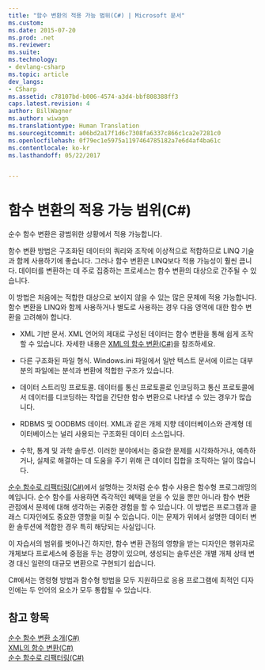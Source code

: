 ```yaml
---
title: "함수 변환의 적용 가능 범위(C#) | Microsoft 문서"
ms.custom: 
ms.date: 2015-07-20
ms.prod: .net
ms.reviewer: 
ms.suite: 
ms.technology:
- devlang-csharp
ms.topic: article
dev_langs:
- CSharp
ms.assetid: c78107bd-b006-4574-a3d4-bbf808388ff3
caps.latest.revision: 4
author: BillWagner
ms.author: wiwagn
ms.translationtype: Human Translation
ms.sourcegitcommit: a06bd2a17f1d6c7308fa6337c866c1ca2e7281c0
ms.openlocfilehash: 0f79ec1e5975a1197464785182a7e6d4af4ba61c
ms.contentlocale: ko-kr
ms.lasthandoff: 05/22/2017


---
```

# <a name="applicability-of-functional-transformation-c"></a>함수 변환의 적용 가능 범위(C#)
순수 함수 변환은 광범위한 상황에서 적용 가능합니다.  
  
 함수 변환 방법은 구조화된 데이터의 쿼리와 조작에 이상적으로 적합하므로 LINQ 기술과 함께 사용하기에 좋습니다. 그러나 함수 변환은 LINQ보다 적용 가능성이 훨씬 큽니다. 데이터를 변환하는 데 주로 집중하는 프로세스는 함수 변환의 대상으로 간주될 수 있습니다.  
  
 이 방법은 처음에는 적합한 대상으로 보이지 않을 수 있는 많은 문제에 적용 가능합니다. 함수 변환을 LINQ와 함께 사용하거나 별도로 사용하는 경우 다음 영역에 대한 함수 변환을 고려해야 합니다.  
  
-   XML 기반 문서. XML 언어의 제대로 구성된 데이터는 함수 변환을 통해 쉽게 조작할 수 있습니다. 자세한 내용은 [XML의 함수 변환(C#)](../../../../csharp/programming-guide/concepts/linq/functional-transformation-of-xml.md)을 참조하세요.  
  
-   다른 구조화된 파일 형식. Windows.ini 파일에서 일반 텍스트 문서에 이르는 대부분의 파일에는 분석과 변환에 적합한 구조가 있습니다.  
  
-   데이터 스트리밍 프로토콜. 데이터를 통신 프로토콜로 인코딩하고 통신 프로토콜에서 데이터를 디코딩하는 작업을 간단한 함수 변환으로 나타낼 수 있는 경우가 많습니다.  
  
-   RDBMS 및 OODBMS 데이터. XML과 같은 개체 지향 데이터베이스와 관계형 데이터베이스는 널리 사용되는 구조화된 데이터 소스입니다.  
  
-   수학, 통계 및 과학 솔루션. 이러한 분야에서는 중요한 문제를 시각화하거나, 예측하거나, 실제로 해결하는 데 도움을 주기 위해 큰 데이터 집합을 조작하는 일이 많습니다.  
  
 [순수 함수로 리팩터링(C#)](../../../../csharp/programming-guide/concepts/linq/refactoring-into-pure-functions.md)에서 설명하는 것처럼 순수 함수 사용은 함수형 프로그래밍의 예입니다. 순수 함수를 사용하면 즉각적인 혜택을 얻을 수 있을 뿐만 아니라 함수 변환 관점에서 문제에 대해 생각하는 귀중한 경험을 할 수 있습니다. 이 방법은 프로그램과 클래스 디자인에도 중요한 영향을 미칠 수 있습니다. 이는 문제가 위에서 설명한 데이터 변환 솔루션에 적합한 경우 특히 해당되는 사실입니다.  
  
 이 자습서의 범위를 벗어나긴 하지만, 함수 변환 관점의 영향을 받는 디자인은 행위자로 개체보다 프로세스에 중점을 두는 경향이 있으며, 생성되는 솔루션은 개별 개체 상태 변경 대신 일련의 대규모 변환으로 구현되기 쉽습니다.  
  
 C#에서는 명령형 방법과 함수형 방법을 모두 지원하므로 응용 프로그램에 최적인 디자인에는 두 언어의 요소가 모두 통합될 수 있습니다.  
  
## <a name="see-also"></a>참고 항목  
 [순수 함수 변환 소개(C#)](../../../../csharp/programming-guide/concepts/linq/introduction-to-pure-functional-transformations.md)   
 [XML의 함수 변환(C#)](../../../../csharp/programming-guide/concepts/linq/functional-transformation-of-xml.md)   
 [순수 함수로 리팩터링(C#)](../../../../csharp/programming-guide/concepts/linq/refactoring-into-pure-functions.md)

